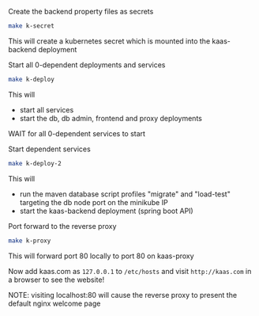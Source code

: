 Create the backend property files as secrets
```bash
make k-secret
```
This will create a kubernetes secret which is mounted into the kaas-backend deployment

Start all 0-dependent deployments and services
```bash
make k-deploy
```
This will
- start all services
- start the db, db admin, frontend and proxy deployments

WAIT for all 0-dependent services to start

Start dependent services
```bash
make k-deploy-2
```
This will
- run the maven database script profiles "migrate" and "load-test" targeting the db node port on the minikube IP
- start the kaas-backend deployment (spring boot API)

Port forward to the reverse proxy
```bash
make k-proxy
```
This will forward port 80 locally to port 80 on kaas-proxy

Now add kaas.com as `127.0.0.1` to `/etc/hosts` and visit `http://kaas.com` in a browser to see the website!

NOTE: visiting localhost:80 will cause the reverse proxy to present the default nginx welcome page
